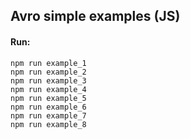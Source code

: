 ## Avro simple examples (JS)

#### Run:

```
npm run example_1
npm run example_2
npm run example_3
npm run example_4
npm run example_5
npm run example_6
npm run example_7
npm run example_8
```
